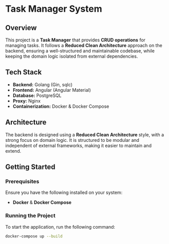 # Task Manager System

## Overview
This project is a **Task Manager** that provides **CRUD operations** for managing tasks. It follows a **Reduced Clean Architecture** approach on the backend, ensuring a well-structured and maintainable codebase, while keeping the domain logic isolated from external dependencies.

## Tech Stack
- **Backend:** Golang (Gin, sqlc)
- **Frontend:** Angular (Angular Material)
- **Database:** PostgreSQL
- **Proxy:** Nginx
- **Containerization:** Docker & Docker Compose

## Architecture
The backend is designed using a **Reduced Clean Architecture** style, with a strong focus on domain logic. It is structured to be modular and independent of external frameworks, making it easier to maintain and extend.

## Getting Started

### Prerequisites
Ensure you have the following installed on your system:
- **Docker** & **Docker Compose**

### Running the Project
To start the application, run the following command:

```bash
docker-compose up --build
